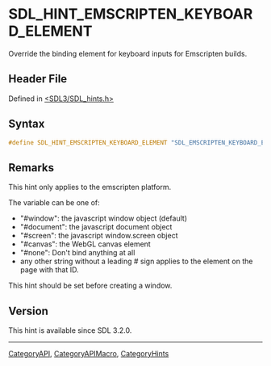 # SDL_HINT_EMSCRIPTEN_KEYBOARD_ELEMENT

Override the binding element for keyboard inputs for Emscripten builds.

## Header File

Defined in [<SDL3/SDL_hints.h>](https://github.com/libsdl-org/SDL/blob/main/include/SDL3/SDL_hints.h)

## Syntax

```c
#define SDL_HINT_EMSCRIPTEN_KEYBOARD_ELEMENT "SDL_EMSCRIPTEN_KEYBOARD_ELEMENT"
```

## Remarks

This hint only applies to the emscripten platform.

The variable can be one of:

- "#window": the javascript window object (default)
- "#document": the javascript document object
- "#screen": the javascript window.screen object
- "#canvas": the WebGL canvas element
- "#none": Don't bind anything at all
- any other string without a leading # sign applies to the element on the
  page with that ID.

This hint should be set before creating a window.

## Version

This hint is available since SDL 3.2.0.





----
[CategoryAPI](CategoryAPI), [CategoryAPIMacro](CategoryAPIMacro), [CategoryHints](CategoryHints)

